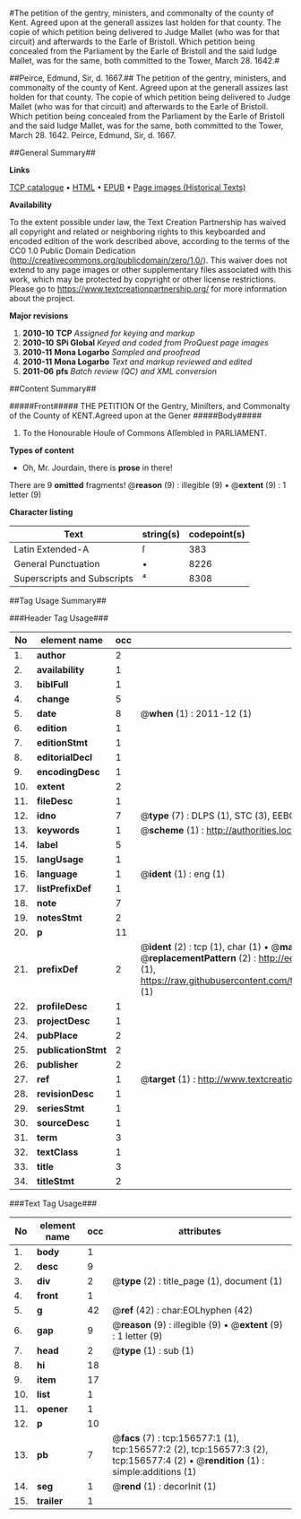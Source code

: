 #The petition of the gentry, ministers, and commonalty of the county of Kent. Agreed upon at the generall assizes last holden for that county. The copie of which petition being delivered to Judge Mallet (who was for that circuit) and afterwards to the Earle of Bristoll. Which petition being concealed from the Parliament by the Earle of Bristoll and the said Iudge Mallet, was for the same, both committed to the Tower, March 28. 1642.#

##Peirce, Edmund, Sir, d. 1667.##
The petition of the gentry, ministers, and commonalty of the county of Kent. Agreed upon at the generall assizes last holden for that county. The copie of which petition being delivered to Judge Mallet (who was for that circuit) and afterwards to the Earle of Bristoll. Which petition being concealed from the Parliament by the Earle of Bristoll and the said Iudge Mallet, was for the same, both committed to the Tower, March 28. 1642.
Peirce, Edmund, Sir, d. 1667.

##General Summary##

**Links**

[TCP catalogue](http://www.ota.ox.ac.uk/tcp/)  • 
[HTML](http://tei.it.ox.ac.uk/tcp/Texts-HTML/free/A90/A90363.html)  • 
[EPUB](http://tei.it.ox.ac.uk/tcp/Texts-EPUB/free/A90/A90363.epub) • 
[Page images (Historical Texts)](https://historicaltexts.jisc.ac.uk/eebo-99871314e)

**Availability**

To the extent possible under law, the Text Creation Partnership has waived all copyright and related or neighboring rights to this keyboarded and encoded edition of the work described above, according to the terms of the CC0 1.0 Public Domain Dedication (http://creativecommons.org/publicdomain/zero/1.0/). This waiver does not extend to any page images or other supplementary files associated with this work, which may be protected by copyright or other license restrictions. Please go to https://www.textcreationpartnership.org/ for more information about the project.

**Major revisions**

1. __2010-10__ __TCP__ *Assigned for keying and markup*
1. __2010-10__ __SPi Global__ *Keyed and coded from ProQuest page images*
1. __2010-11__ __Mona Logarbo__ *Sampled and proofread*
1. __2010-11__ __Mona Logarbo__ *Text and markup reviewed and edited*
1. __2011-06__ __pfs__ *Batch review (QC) and XML conversion*

##Content Summary##

#####Front#####
THE PETITION Of the Gentry, Miniſters, and Commonalty of the County of KENT.Agreed upon at the Gener
#####Body#####

1. To the Honourable Houſe of Commons Aſſembled in PARLIAMENT.

**Types of content**

  * Oh, Mr. Jourdain, there is **prose** in there!

There are 9 **omitted** fragments! 
 @__reason__ (9) : illegible (9)  •  @__extent__ (9) : 1 letter (9)

**Character listing**


|Text|string(s)|codepoint(s)|
|---|---|---|
|Latin Extended-A|ſ|383|
|General Punctuation|•|8226|
|Superscripts             and Subscripts|⁴|8308|

##Tag Usage Summary##

###Header Tag Usage###

|No|element name|occ|attributes|
|---|---|---|---|
|1.|__author__|2||
|2.|__availability__|1||
|3.|__biblFull__|1||
|4.|__change__|5||
|5.|__date__|8| @__when__ (1) : 2011-12 (1)|
|6.|__edition__|1||
|7.|__editionStmt__|1||
|8.|__editorialDecl__|1||
|9.|__encodingDesc__|1||
|10.|__extent__|2||
|11.|__fileDesc__|1||
|12.|__idno__|7| @__type__ (7) : DLPS (1), STC (3), EEBO-CITATION (1), PROQUEST (1), VID (1)|
|13.|__keywords__|1| @__scheme__ (1) : http://authorities.loc.gov/ (1)|
|14.|__label__|5||
|15.|__langUsage__|1||
|16.|__language__|1| @__ident__ (1) : eng (1)|
|17.|__listPrefixDef__|1||
|18.|__note__|7||
|19.|__notesStmt__|2||
|20.|__p__|11||
|21.|__prefixDef__|2| @__ident__ (2) : tcp (1), char (1)  •  @__matchPattern__ (2) : ([0-9\-]+):([0-9IVX]+) (1), (.+) (1)  •  @__replacementPattern__ (2) : http://eebo.chadwyck.com/downloadtiff?vid=$1&page=$2 (1), https://raw.githubusercontent.com/textcreationpartnership/Texts/master/tcpchars.xml#$1 (1)|
|22.|__profileDesc__|1||
|23.|__projectDesc__|1||
|24.|__pubPlace__|2||
|25.|__publicationStmt__|2||
|26.|__publisher__|2||
|27.|__ref__|1| @__target__ (1) : http://www.textcreationpartnership.org/docs/. (1)|
|28.|__revisionDesc__|1||
|29.|__seriesStmt__|1||
|30.|__sourceDesc__|1||
|31.|__term__|3||
|32.|__textClass__|1||
|33.|__title__|3||
|34.|__titleStmt__|2||


###Text Tag Usage###

|No|element name|occ|attributes|
|---|---|---|---|
|1.|__body__|1||
|2.|__desc__|9||
|3.|__div__|2| @__type__ (2) : title_page (1), document (1)|
|4.|__front__|1||
|5.|__g__|42| @__ref__ (42) : char:EOLhyphen (42)|
|6.|__gap__|9| @__reason__ (9) : illegible (9)  •  @__extent__ (9) : 1 letter (9)|
|7.|__head__|2| @__type__ (1) : sub (1)|
|8.|__hi__|18||
|9.|__item__|17||
|10.|__list__|1||
|11.|__opener__|1||
|12.|__p__|10||
|13.|__pb__|7| @__facs__ (7) : tcp:156577:1 (1), tcp:156577:2 (2), tcp:156577:3 (2), tcp:156577:4 (2)  •  @__rendition__ (1) : simple:additions (1)|
|14.|__seg__|1| @__rend__ (1) : decorInit (1)|
|15.|__trailer__|1||

